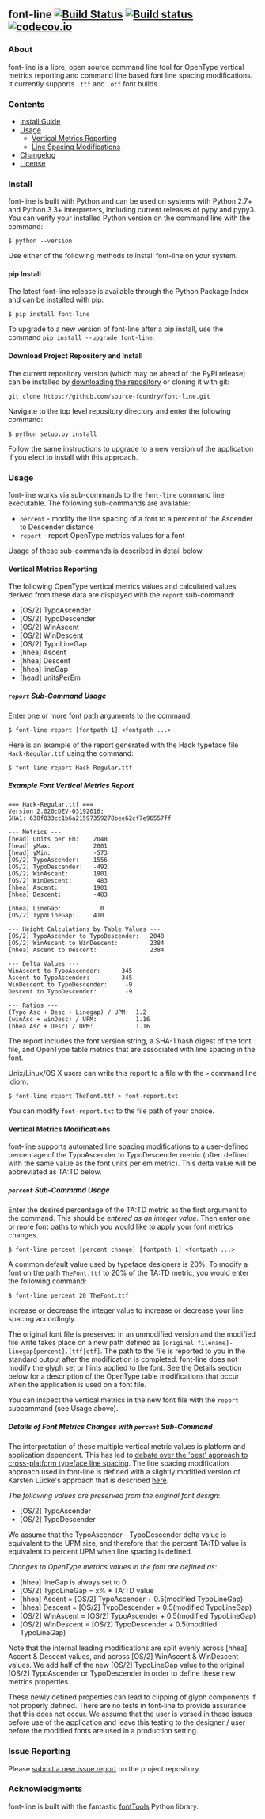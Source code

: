## font-line [![Build Status](https://travis-ci.org/source-foundry/font-line.svg?branch=master)](https://travis-ci.org/source-foundry/font-line)  [![Build status](https://ci.appveyor.com/api/projects/status/2s4725o5mxh2298c/branch/master?svg=true)](https://ci.appveyor.com/project/chrissimpkins/font-line/branch/master) [![codecov.io](https://codecov.io/github/source-foundry/font-line/coverage.svg?branch=master)](https://codecov.io/github/source-foundry/font-line?branch=master)


### About
font-line is a libre, open source command line tool for OpenType vertical metrics reporting and command line based font line spacing modifications.  It currently supports `.ttf` and `.otf` font builds.

### Contents

- [Install Guide](https://github.com/source-foundry/font-line#install)
- [Usage](https://github.com/source-foundry/font-line#usage)
	- [Vertical Metrics Reporting](https://github.com/source-foundry/font-line#vertical-metrics-reporting)
	- [Line Spacing Modifications](https://github.com/source-foundry/font-line#vertical-metrics-modifications)
- [Changelog](https://github.com/source-foundry/font-line/blob/master/CHANGELOG.md)
- [License](https://github.com/source-foundry/font-line/blob/master/docs/LICENSE)

### Install

font-line is built with Python and can be used on systems with Python 2.7+ and Python 3.3+ interpreters, including current releases of pypy and pypy3. You can verify your installed Python version on the command line with the command: 

```
$ python --version
```  

Use either of the following methods to install font-line on your system.

#### pip Install

The latest font-line release is available through the Python Package Index and can be installed with pip:

```
$ pip install font-line
```

To upgrade to a new version of font-line after a pip install, use the command `pip install --upgrade font-line`.

#### Download Project Repository and Install

The current repository version (which may be ahead of the PyPI release) can be installed by [downloading the repository](https://github.com/source-foundry/font-line/archive/master.zip) or cloning it with git:

```
git clone https://github.com/source-foundry/font-line.git
```

Navigate to the top level repository directory and enter the following command:

```
$ python setup.py install
```

Follow the same instructions to upgrade to a new version of the application if you elect to install with this approach.

### Usage

font-line works via sub-commands to the `font-line` command line executable.  The following sub-commands are available:

- `percent` - modify the line spacing of a font to a percent of the Ascender to Descender distance
- `report` - report OpenType metrics values for a font

Usage of these sub-commands is described in detail below.

#### Vertical Metrics Reporting

The following OpenType vertical metrics values and calculated values derived from these data are displayed with the `report` sub-command:

- [OS/2] TypoAscender
- [OS/2] TypoDescender
- [OS/2] WinAscent
- [OS/2] WinDescent
- [OS/2] TypoLineGap
- [hhea] Ascent
- [hhea] Descent
- [hhea] lineGap
- [head] unitsPerEm

##### `report` Sub-Command Usage

Enter one or more font path arguments to the command:

```
$ font-line report [fontpath 1] <fontpath ...>
``` 

Here is an example of the report generated with the Hack typeface file `Hack-Regular.ttf` using the command:

```
$ font-line report Hack-Regular.ttf
```

##### Example Font Vertical Metrics Report
```
=== Hack-Regular.ttf ===
Version 2.020;DEV-03192016;
SHA1: 638f033cc1b6a21597359278bee62cf7e96557ff

--- Metrics ---
[head] Units per Em: 	2048
[head] yMax: 		    2001
[head] yMin: 		    -573
[OS/2] TypoAscender: 	1556
[OS/2] TypoDescender: 	-492
[OS/2] WinAscent: 	    1901
[OS/2] WinDescent: 	     483
[hhea] Ascent: 		    1901
[hhea] Descent: 	    -483

[hhea] LineGap: 	      0
[OS/2] TypoLineGap: 	410

--- Height Calculations by Table Values ---
[OS/2] TypoAscender to TypoDescender: 	2048
[OS/2] WinAscent to WinDescent: 	    2384
[hhea] Ascent to Descent: 		        2384

--- Delta Values ---
WinAscent to TypoAscender: 	    345
Ascent to TypoAscender: 	    345
WinDescent to TypoDescender: 	 -9
Descent to TypoDescender: 	     -9

--- Ratios ---
(Typo Asc + Desc + Linegap) / UPM: 	1.2
(winAsc + winDesc) / UPM: 		    1.16
(hhea Asc + Desc) / UPM: 		    1.16
```

The report includes the font version string, a SHA-1 hash digest of the font file, and OpenType table metrics that are associated with line spacing in the font.

Unix/Linux/OS X users can write this report to a file with the `>` command line idiom:

```
$ font-line report TheFont.ttf > font-report.txt
```

You can modify `font-report.txt` to the file path of your choice.

#### Vertical Metrics Modifications

font-line supports automated line spacing modifications to a user-defined percentage of the TypoAscender to TypoDescender metric (often defined with the same value as the font units per em metric).  This delta value will be abbreviated as TA:TD below.

##### `percent` Sub-Command Usage

Enter the desired percentage of the TA:TD metric as the first argument to the command.  This should be *entered as an integer value*.  Then enter one or more font paths to which you would like to apply your font metrics changes.

```
$ font-line percent [percent change] [fontpath 1] <fontpath ...>
```

A common default value used by typeface designers is 20%.  To modify a font on the path `TheFont.ttf` to 20% of the TA:TD metric, you would enter the following command:

```
$ font-line percent 20 TheFont.ttf
```

Increase or decrease the integer value to increase or decrease your line spacing accordingly.

The original font file is preserved in an unmodified version and the modified file write takes place on a new path defined as `[original filename]-linegap[percent].[ttf|otf]`.  The path to the file is reported to you in the standard output after the modification is completed.  font-line does not modify the glyph set or hints applied to the font.  See the Details section below for a description of the OpenType table modifications that occur when the application is used on a font file.

You can inspect the vertical metrics in the new font file with the `report` subcommand (see Usage above).

##### Details of Font Metrics Changes with `percent` Sub-Command

The interpretation of these multiple vertical metric values is platform and application dependent.  This has led to [debate over the 'best' approach to cross-platform typeface line spacing](https://grahamwideman.wikispaces.com/Font+Vertical+Metrics). The line spacing modification approach used in font-line is defined with a  slightly modified version of Karsten Lücke's approach that is described [here](http://www.kltf.de/downloads/FontMetrics-kltf.pdf).

*The following values are preserved from the original font design*:

- [OS/2] TypoAscender
- [OS/2] TypoDescender

We assume that the TypoAscender - TypoDescender delta value is equivalent to the UPM size, and therefore that the percent TA:TD value is equivalent to percent UPM when line spacing is defined.

*Changes to OpenType metrics values in the font are defined as*:

- [hhea] lineGap is always set to 0
- [OS/2] TypoLineGap = x% * TA:TD value
- [hhea] Ascent = [OS/2] TypoAscender + 0.5(modified TypoLineGap)
- [hhea] Descent = [OS/2] TypoDescender + 0.5(modified TypoLineGap)
- [OS/2] WinAscent = [OS/2] TypoAscender + 0.5(modified TypoLineGap)
- [OS/2] WinDescent = [OS/2] TypoDescender + 0.5(modified TypoLineGap)

Note that the internal leading modifications are split evenly across [hhea] Ascent & Descent values, and across [OS/2] WinAscent & WinDescent values.  We add half of the new [OS/2] TypoLineGap value to the original [OS/2] TypoAscender or TypoDescender in order to define these new metrics properties. 

These newly defined properties can lead to clipping of glyph components if not properly defined.  There are no tests in font-line to provide assurance that this does not occur. We assume that the user is versed in these issues before use of the application and leave this testing to the designer / user before the modified fonts are used in a production setting.


### Issue Reporting

Please [submit a new issue report](https://github.com/source-foundry/font-line/issues/new) on the project repository.


### Acknowledgments

font-line is built with the fantastic [fontTools](https://github.com/behdad/fonttools) Python library.


